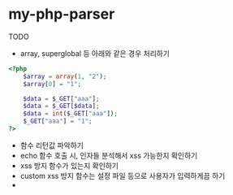 # my-php-parser

TODO
- array, superglobal 등 아래와 같은 경우 처리하기

```php
<?php
    $array = array(1, "2"); 
    $array[0] = "1";

    $data = $_GET["aaa"];
    $data = $_GET[$data];
    $data = int($_GET["aaa"]);
    $_GET["aaa"] = "1";
?>
```

- 함수 리턴값 파악하기
- echo 함수 호출 시, 인자들 분석해서 xss 가능한지 확인하기
- xss 방지 함수가 있는지 확인하기
- custom xss 방지 함수는 설정 파일 등으로 사용자가 입력하게끔 하기
- 